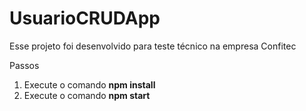 # UsuarioCRUDApp

Esse projeto foi desenvolvido para teste técnico na empresa Confitec

Passos

1. Execute o comando **npm install**
2. Execute o comando **npm start**
